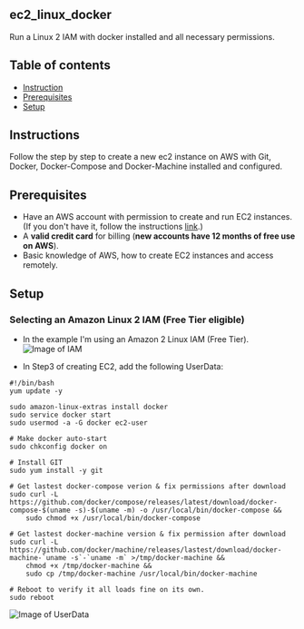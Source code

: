 ## ec2_linux_docker
Run a Linux 2 IAM with docker installed and all necessary permissions.

## Table of contents
* [Instruction](#Instructions)
* [Prerequisites](#Prerequisites)
* [Setup](#setup)

## Instructions
Follow the step by step to create a new ec2 instance on AWS with Git, Docker, Docker-Compose and Docker-Machine installed and configured.

## Prerequisites
- Have an AWS account with permission to create and run EC2 instances. (If you don't have it, follow the instructions <a target="_blank" rel="noopener noreferrer" href="https://portal.aws.amazon.com/billing/signup?nc2=h_ct&src=header_signup&redirect_url=https%3A%2F%2Faws.amazon.com%2Fregistration-confirmation#/start">link</a>.)
- A <b>valid credit card</b> for billing (<b>new accounts have 12 months of free use on AWS</b>).
- Basic knowledge of AWS, how to create EC2 instances and access remotely.

## Setup 

### Selecting an Amazon Linux 2 IAM (Free Tier eligible)
* In the example I'm using an Amazon 2 Linux IAM (Free Tier).
![Image of IAM](https://imgur.com/D9tcUlx.jpg)

* In Step3 of creating EC2, add the following UserData:

```shell
#!/bin/bash
yum update -y

sudo amazon-linux-extras install docker
sudo service docker start
sudo usermod -a -G docker ec2-user

# Make docker auto-start
sudo chkconfig docker on

# Install GIT
sudo yum install -y git

# Get lastest docker-compose verion & fix permissions after download
sudo curl -L  https://github.com/docker/compose/releases/latest/download/docker-compose-$(uname -s)-$(uname -m) -o /usr/local/bin/docker-compose &&
    sudo chmod +x /usr/local/bin/docker-compose

# Get lastest docker-machine version & fix permission after download
sudo curl -L https://github.com/docker/machine/releases/lastest/download/docker-machine-`uname -s`-`uname -m` >/tmp/docker-machine &&
    chmod +x /tmp/docker-machine &&
    sudo cp /tmp/docker-machine /usr/local/bin/docker-machine

# Reboot to verify it all loads fine on its own.
sudo reboot
```
![Image of UserData](https://imgur.com/cZjstXk.png)
